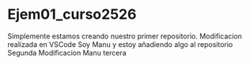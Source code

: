 # Ejem01_curso2526
Simplemente estamos creando nuestro primer repositorio.
Modificacion realizada en VSCode
Soy Manu y estoy añadiendo algo al repositorio
Segunda Modificacion Manu
tercera
